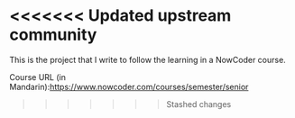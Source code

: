 <<<<<<< Updated upstream
community
=======
This is the project that I write to follow the learning in a NowCoder course.

Course URL (in Mandarin):https://www.nowcoder.com/courses/semester/senior
>>>>>>> Stashed changes
